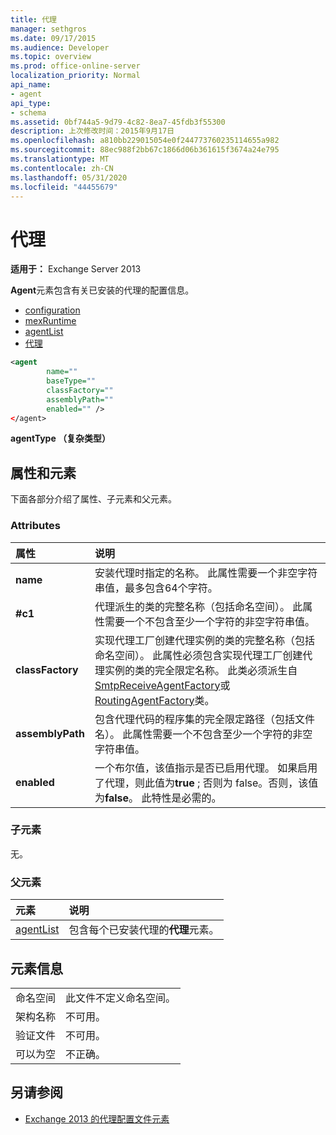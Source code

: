 ```yaml
---
title: 代理
manager: sethgros
ms.date: 09/17/2015
ms.audience: Developer
ms.topic: overview
ms.prod: office-online-server
localization_priority: Normal
api_name:
- agent
api_type:
- schema
ms.assetid: 0bf744a5-9d79-4c82-8ea7-45fdb3f55300
description: 上次修改时间：2015年9月17日
ms.openlocfilehash: a810bb229015054e0f244773760235114655a982
ms.sourcegitcommit: 88ec988f2bb67c1866d06b361615f3674a24e795
ms.translationtype: MT
ms.contentlocale: zh-CN
ms.lasthandoff: 05/31/2020
ms.locfileid: "44455679"
---
```

# <a name="agent"></a>代理
  
**适用于：** Exchange Server 2013
  
**Agent**元素包含有关已安装的代理的配置信息。 
  
- [configuration](configuration.md) 
- [mexRuntime](mexruntime.md)
- [agentList](agentlist.md)
- [代理](agent.md)
  
```XML
<agent
        name=""
        baseType=""
        classFactory=""
        assemblyPath=""
        enabled="" />
</agent>
```

**agentType （复杂类型）**

## <a name="attributes-and-elements"></a>属性和元素

下面各部分介绍了属性、子元素和父元素。
  
### <a name="attributes"></a>Attributes

|**属性**|**说明**|
|:-----|:-----|
|**name** <br/> |安装代理时指定的名称。 此属性需要一个非空字符串值，最多包含64个字符。  <br/> |
|**#c1** <br/> |代理派生的类的完整名称（包括命名空间）。 此属性需要一个不包含至少一个字符的非空字符串值。  <br/> |
|**classFactory** <br/> |实现代理工厂创建代理实例的类的完整名称（包括命名空间）。 此属性必须包含实现代理工厂创建代理实例的类的完全限定名称。 此类必须派生自[SmtpReceiveAgentFactory](https://msdn.microsoft.com/library/Microsoft.Exchange.Data.Transport.Smtp.SmtpReceiveAgentFactory.aspx)或[RoutingAgentFactory](https://msdn.microsoft.com/library/Microsoft.Exchange.Data.Transport.Routing.RoutingAgentFactory.aspx)类。  <br/> |
|**assemblyPath** <br/> |包含代理代码的程序集的完全限定路径（包括文件名）。 此属性需要一个不包含至少一个字符的非空字符串值。  <br/> |
|**enabled** <br/> |一个布尔值，该值指示是否已启用代理。 如果启用了代理，则此值为**true** ; 否则为 false。否则，该值为**false**。 此特性是必需的。  <br/> |
   
### <a name="child-elements"></a>子元素

无。
  
### <a name="parent-elements"></a>父元素

|**元素**|**说明**|
|:-----|:-----|
|[agentList](agentlist.md) <br/> |包含每个已安装代理的**代理**元素。  <br/> |
   
## <a name="element-information"></a>元素信息

|||
|:-----|:-----|
|命名空间  <br/> |此文件不定义命名空间。  <br/> |
|架构名称  <br/> |不可用。  <br/> |
|验证文件  <br/> |不可用。  <br/> |
|可以为空  <br/> |不正确。  <br/> |
   
## <a name="see-also"></a>另请参阅

- [Exchange 2013 的代理配置文件元素](agents-configuration-file-elements-for-exchange-2013.md)

